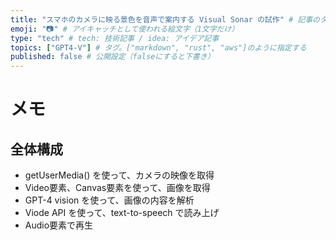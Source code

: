 ```yaml
---
title: "スマホのカメラに映る景色を音声で案内する Visual Sonar の試作" # 記事のタイトル
emoji: "📷" # アイキャッチとして使われる絵文字（1文字だけ）
type: "tech" # tech: 技術記事 / idea: アイデア記事
topics: ["GPT4-V"] # タグ。["markdown", "rust", "aws"]のように指定する
published: false # 公開設定（falseにすると下書き）
---
```



# メモ

## 全体構成

- getUserMedia() を使って、カメラの映像を取得
- Video要素、Canvas要素を使って、画像を取得
- GPT-4 vision を使って、画像の内容を解析
- Viode API を使って、text-to-speech で読み上げ
- Audio要素で再生

